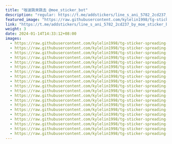 ```yaml
---
title: "咖波跳來跳去 @moe_sticker_bot"
description: "regular: https://t.me/addstickers/line_s_ani_5782_2cd237_by_moe_sticker_bot"
featured_image: "https://raw.githubusercontent.com/kylelin1998/tg-sticker-spreading-worldwide-images/main/img/4d4e7aac-c741-4c86-be28-9a676f0fbbf2.jpg"
link: "https://t.me/addstickers/line_s_ani_5782_2cd237_by_moe_sticker_bot"
weight: 3
date: 2024-01-14T14:33:12+08:00
images:
  - https://raw.githubusercontent.com/kylelin1998/tg-sticker-spreading-worldwide-images/main/img/4d4e7aac-c741-4c86-be28-9a676f0fbbf2.jpg
  - https://raw.githubusercontent.com/kylelin1998/tg-sticker-spreading-worldwide-images/main/img/e1be5853-c5c9-46fd-acb5-91e762662c72.jpg
  - https://raw.githubusercontent.com/kylelin1998/tg-sticker-spreading-worldwide-images/main/img/b29b4d56-4546-4f46-9bfd-ae41106279a3.jpg
  - https://raw.githubusercontent.com/kylelin1998/tg-sticker-spreading-worldwide-images/main/img/f486c919-ac40-43cd-b4d0-ea0cd67ed77b.jpg
  - https://raw.githubusercontent.com/kylelin1998/tg-sticker-spreading-worldwide-images/main/img/29f347ad-327d-4acc-8276-4b622aa58b2b.jpg
  - https://raw.githubusercontent.com/kylelin1998/tg-sticker-spreading-worldwide-images/main/img/bbb9b365-261e-46e4-9f91-1a9d6cbe1ac1.jpg
  - https://raw.githubusercontent.com/kylelin1998/tg-sticker-spreading-worldwide-images/main/img/8729d290-3865-45c1-9c44-e8ba304e8383.jpg
  - https://raw.githubusercontent.com/kylelin1998/tg-sticker-spreading-worldwide-images/main/img/40181318-70da-4684-90ff-fe1c78658ced.jpg
  - https://raw.githubusercontent.com/kylelin1998/tg-sticker-spreading-worldwide-images/main/img/f46e4442-2707-4248-9196-ea01da49fd76.jpg
  - https://raw.githubusercontent.com/kylelin1998/tg-sticker-spreading-worldwide-images/main/img/e9d76f85-1198-4398-87e8-efef31e9553b.jpg
  - https://raw.githubusercontent.com/kylelin1998/tg-sticker-spreading-worldwide-images/main/img/0ebb5c85-1bf7-4dec-98f6-c5c9978a78a6.jpg
  - https://raw.githubusercontent.com/kylelin1998/tg-sticker-spreading-worldwide-images/main/img/115e5b79-fa9e-451d-98ce-f1947a216931.jpg
  - https://raw.githubusercontent.com/kylelin1998/tg-sticker-spreading-worldwide-images/main/img/b197c8fb-32eb-4fd5-b114-e2a894fc76ba.jpg
  - https://raw.githubusercontent.com/kylelin1998/tg-sticker-spreading-worldwide-images/main/img/ab745d15-9941-47e5-9ef1-293beb411088.jpg
  - https://raw.githubusercontent.com/kylelin1998/tg-sticker-spreading-worldwide-images/main/img/3d2dcaa1-d191-4b04-9671-3e51137eeb1e.jpg
  - https://raw.githubusercontent.com/kylelin1998/tg-sticker-spreading-worldwide-images/main/img/1753f9c4-da66-4fde-b73b-48a59f15c47d.jpg
  - https://raw.githubusercontent.com/kylelin1998/tg-sticker-spreading-worldwide-images/main/img/54546bd2-5d2b-4aab-9909-add54c05fa4a.jpg
  - https://raw.githubusercontent.com/kylelin1998/tg-sticker-spreading-worldwide-images/main/img/0733b56c-8f95-4208-b9f6-67f9f19922be.jpg
  - https://raw.githubusercontent.com/kylelin1998/tg-sticker-spreading-worldwide-images/main/img/497d5933-57d2-4dd9-9262-14310361b04b.jpg
  - https://raw.githubusercontent.com/kylelin1998/tg-sticker-spreading-worldwide-images/main/img/a8f8e36b-e12e-4755-a9df-249765cbe682.jpg
---
```

